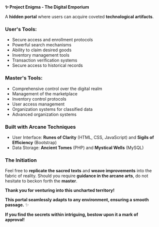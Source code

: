 **✨ Project Enigma - The Digital Emporium**

A **hidden portal**  where users can acquire coveted **technological artifacts**. 

### User's Tools:

* Secure access and enrollment protocols
* Powerful search mechanisms
* Ability to claim desired goods
* Inventory management tools
* Transaction verification systems
* Secure access to historical records

### Master's Tools:

* Comprehensive control over the digital realm
* Management of the marketplace
* Inventory control protocols
* User access management 
* Organization systems for classified data
* Advanced organization systems

### Built with Arcane Techniques

* User Interface: **Runes of Clarity** (HTML, CSS, JavaScript) and **Sigils of Efficiency** (Bootstrap)
* Data Storage: **Ancient Tomes** (PHP) and **Mystical Wells** (MySQL)

### The Initiation

Feel free to **replicate the sacred texts** and **weave improvements** into the fabric of reality. Should you require **guidance in the arcane arts**, do not hesitate to beckon forth the **master**.

**Thank you for venturing into this uncharted territory!** 

**This portal seamlessly adapts to any environment, ensuring a smooth passage.** ✨

**If you find the secrets within intriguing, bestow upon it a mark of approval!**  
